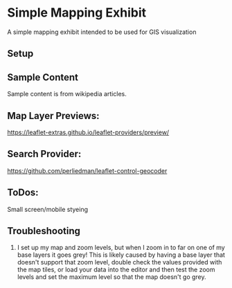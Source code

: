 # Simple Mapping Exhibit

A simple mapping exhibit intended to be used for GIS visualization

## Setup

## Sample Content

Sample content is from wikipedia articles.

## Map Layer Previews:

https://leaflet-extras.github.io/leaflet-providers/preview/

## Search Provider:

https://github.com/perliedman/leaflet-control-geocoder

## ToDos:

Small screen/mobile styeing

## Troubleshooting

1. I set up my map and zoom levels, but when I zoom in to far on one of my base layers it goes grey!
   This is likely caused by having a base layer that doesn't support that zoom level, double check the values provided with the map tiles, or load your data into the editor and then test the zoom levels and set the maximum level so that the map doesn't go grey.
